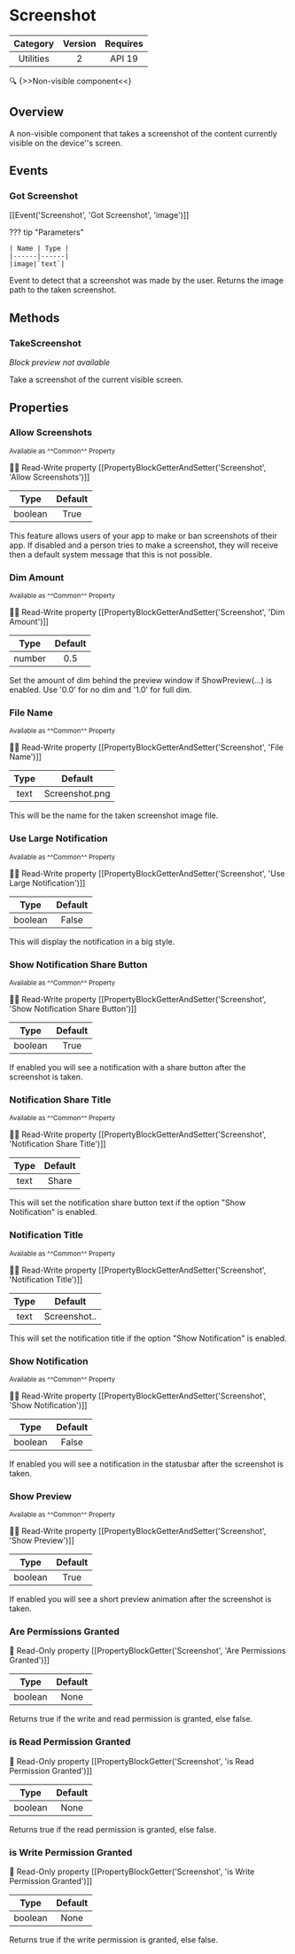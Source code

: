 # Screenshot

| Category | Version | Requires |
|:--------:|:-------:|:--------:|
|Utilities|2|API 19 | Android 4.4 - 4.4.4 KitKat|

:mag: {>>Non-visible component<<}

## Overview

A non-visible component that takes a screenshot of the content currently visible on the device''s screen.

## Events

### Got Screenshot

[[Event('Screenshot', 'Got Screenshot', 'image')]]

??? tip "Parameters"

    | Name | Type |
    |------|------|
    |image|`text`|


Event to detect that a screenshot was made by the user. Returns the image path to the taken screenshot.

## Methods

### TakeScreenshot

_Block preview not available_

Take a screenshot of the current visible screen.

## Properties

### Allow Screenshots

<small>Available as ^^Common^^ Property</small>

:eyes::pencil: Read-Write property
[[PropertyBlockGetterAndSetter('Screenshot', 'Allow Screenshots')]]

| Type | Default |
|:----:|:-------:|
|boolean|True|

This feature allows users of your app to make or ban screenshots of their app. If disabled and a person tries to make a screenshot, they will receive then a default system message that this is not possible.

### Dim Amount

<small>Available as ^^Common^^ Property</small>

:eyes::pencil: Read-Write property
[[PropertyBlockGetterAndSetter('Screenshot', 'Dim Amount')]]

| Type | Default |
|:----:|:-------:|
|number|0.5|

Set the amount of dim behind the preview window if ShowPreview(...) is enabled. Use '0.0' for no dim and '1.0' for full dim.

### File Name

<small>Available as ^^Common^^ Property</small>

:eyes::pencil: Read-Write property
[[PropertyBlockGetterAndSetter('Screenshot', 'File Name')]]

| Type | Default |
|:----:|:-------:|
|text|Screenshot.png|

This will be the name for the taken screenshot image file.

### Use Large Notification

<small>Available as ^^Common^^ Property</small>

:eyes::pencil: Read-Write property
[[PropertyBlockGetterAndSetter('Screenshot', 'Use Large Notification')]]

| Type | Default |
|:----:|:-------:|
|boolean|False|

This will display the notification in a big style.

### Show Notification Share Button

<small>Available as ^^Common^^ Property</small>

:eyes::pencil: Read-Write property
[[PropertyBlockGetterAndSetter('Screenshot', 'Show Notification Share Button')]]

| Type | Default |
|:----:|:-------:|
|boolean|True|

If enabled you will see a notification with a share button after the screenshot is taken.

### Notification Share Title

<small>Available as ^^Common^^ Property</small>

:eyes::pencil: Read-Write property
[[PropertyBlockGetterAndSetter('Screenshot', 'Notification Share Title')]]

| Type | Default |
|:----:|:-------:|
|text|Share|

This will set the notification share button text if the option "Show Notification" is enabled.

### Notification Title

<small>Available as ^^Common^^ Property</small>

:eyes::pencil: Read-Write property
[[PropertyBlockGetterAndSetter('Screenshot', 'Notification Title')]]

| Type | Default |
|:----:|:-------:|
|text|Screenshot..|

This will set the notification title if the option "Show Notification" is enabled.

### Show Notification

<small>Available as ^^Common^^ Property</small>

:eyes::pencil: Read-Write property
[[PropertyBlockGetterAndSetter('Screenshot', 'Show Notification')]]

| Type | Default |
|:----:|:-------:|
|boolean|False|

If enabled you will see a notification in the statusbar after the screenshot is taken.

### Show Preview

<small>Available as ^^Common^^ Property</small>

:eyes::pencil: Read-Write property
[[PropertyBlockGetterAndSetter('Screenshot', 'Show Preview')]]

| Type | Default |
|:----:|:-------:|
|boolean|True|

If enabled you will see a short preview animation after the screenshot is taken.

### Are Permissions Granted

:eyes: Read-Only property
[[PropertyBlockGetter('Screenshot', 'Are Permissions Granted')]]

| Type | Default |
|:----:|:-------:|
|boolean|None|

Returns true if the write and read permission is granted, else false.

### is Read Permission Granted

:eyes: Read-Only property
[[PropertyBlockGetter('Screenshot', 'is Read Permission Granted')]]

| Type | Default |
|:----:|:-------:|
|boolean|None|

Returns true if the read permission is granted, else false.

### is Write Permission Granted

:eyes: Read-Only property
[[PropertyBlockGetter('Screenshot', 'is Write Permission Granted')]]

| Type | Default |
|:----:|:-------:|
|boolean|None|

Returns true if the write permission is granted, else false.